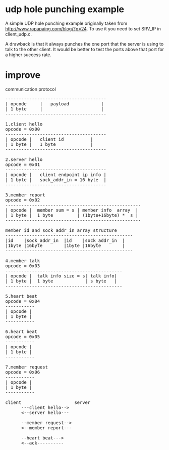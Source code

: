 # udp hole punching example
A simple UDP hole punching example originally taken from
http://www.rapapaing.com/blog/?p=24.
To use it you need to set SRV_IP in client_udp.c.

A drawback is that it always punches the one port
that the server is using to talk to the other client.
It would be better to test the ports above that port
for a higher success rate.

# improve
communication protocol 

<pre>
--------------------------------------
| opcode     |   payload            |
| 1 byte     |                      |
--------------------------------------

1.client hello 
opcode = 0x00
--------------------------------------
| opcode |   client id          |
| 1 byte |   1 byte             |
--------------------------------------

2.server hello 
opcode = 0x01
--------------------------------------
| opcode |   client endpoint ip info |
| 1 byte |   sock_addr_in = 16 byte  |
--------------------------------------

3.member report
opcode = 0x02
---------------------------------------------------
| opcode |  member sum = s | member info  array  |
| 1 byte |  1 byte         | (1byte+16byte) *  s |
---------------------------------------------------

member id and sock_addr_in array structure
------------------------------------------------
|id    |sock_addr_in  |id    |sock_addr_in  |
|1byte |16byte        |1byte |16byte        |
------------------------------------------------

4.member talk
opcode = 0x03
--------------------------------------------
| opcode |  talk info size = s| talk info|
| 1 byte |  1 byte            | s byte   |
--------------------------------------------

5.heart beat
opcode = 0x04
-----------
| opcode | 
| 1 byte |
-----------

6.heart beat
opcode = 0x05
-----------
| opcode | 
| 1 byte |
-----------

7.member request
opcode = 0x06
-----------
| opcode | 
| 1 byte |
-----------

client                    server
      ---client hello-->
      <--server hello---

      --member request-->
      <--member report---

      --heart beat--->
      <--ack----------

</pre>
